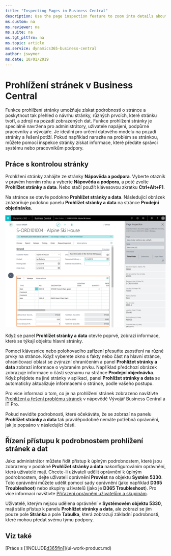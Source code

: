 ```yaml
---
title: "Inspecting Pages in Business Central"
description: Use the page inspection feature to zoom into details about the page design and data source. Page inspector is ideal for troubleshooting issues with your data.
ms.custom: na
ms.reviewer: na
ms.suite: na
ms.tgt_pltfrm: na
ms.topic: article
ms.service: dynamics365-business-central
author: jswymer
ms.date: 10/01/2019
---
```


# Prohlížení stránek v Business Central

Funkce prohlížení stránky umožňuje získat podrobnosti o stránce a poskytnout tak přehled o návrhu stránky, různých prvcích, které stránku tvoří, a zdroji na pozadí zobrazených dat. Funkce prohlížení stránky je speciálně navržena pro administrátory, uživatele napájení, podpůrné pracovníky a vývojáře. Je ideální pro určení datového modelu na pozadí stránky a řešení potíží. Pokud například narazíte na problém se stránkou, můžete pomocí inspekce stránky získat informace, které předáte správci systému nebo pracovníkům podpory.

## Práce s kontrolou stránky

Prohlížení stránky zahájíte ze stránky **Nápověda a podpora**. Vyberte otazník v pravém horním rohu a vyberte **Nápověda a podpora**, a poté zvolte **Prohlížet stránky a data**. Nebo stačí použít klávesovou zkratku **Ctrl+Alt+F1**.

Na stránce se otevře podokno **Prohlížet stránky a data**. Následující obrázek znázorňuje podokno panelu **Prohlížet stránky a data** na stránce **Prodejní objednávka**.

![Prohlížet stránky a data](media/page-inspection-example.png)

Když se panel **Prohlížet stránky a data** otevře poprvé, zobrazí informace, které se týkají objektu hlavní stránky.

Pomocí klávesnice nebo polohovacího zařízení přesuňte zaostření na různé prvky na stránce. Když vyberete okno s fakty nebo část na hlavní stránce, ohraničovací oblast se zvýrazní ohraničením a panel **Prohlížet stránky a data** zobrazí informace o vybraném prvku. Například předchozí obrázek zobrazuje informace o části seznamu na stránce **Prodejní objednávka**. Když přejdete na jiné stránky v aplikaci, panel **Prohlížet stránky a data** se automaticky aktualizuje informacemi o stránce, podle vašeho postupu.

Pro více informací o tom, co je na prohlížení stránek zobrazeno navštivte [Prohlížení a řešení problému stránek](/dynamics365/business-central/dev-itpro/developer/devenv-inspecting-pages) v nápovědě Vývojář Business Central a IT Pro.

Pokud nevidíte podrobnosti, které očekáváte, že se zobrazí na panelu **Prohlížet stránky a data** tak pravděpodobně nemáte potřebná oprávnění, jak je popsáno v následující části.

## Řízení přístupu k podrobnostem prohlížení stránek a dat

Jako administrátor můžete řídit přístup k úplným podrobnostem, které jsou zobrazeny v podokně  **Prohlížet stránky a data** nakonfigurováním oprávnění, která uživatelé mají. Chcete-li uživateli udělit oprávnění k úplným podrobnostem, dejte uživateli oprávnění **Provést** na objektu **Systém** **5330**. Toto oprávnění můžete udělit pomocí sady oprávnění (jako například **D365 Troubleshoot**) nebo skupiny uživatelů (jako je **D365 Troubleshoot**). Pro více informací navštivte [Přiřazení oprávnění uživatelům a skupinám](ui-define-granular-permissions.md).

Uživatelé, kterým nejsou udělena oprávnění v **Systémovém objektu 5330**, mají stále přístup k panelu **Prohlížet stránky a data**, ale zobrazí se jim pouze pole **Stránka** a pole **Tabulka**, která zobrazují základní podrobnosti, které mohou předat svému týmu podpory.

## Viz také

[Práce s [!INCLUDE[d365fin](includes/d365fin_md.md)]](ui-work-product.md)
